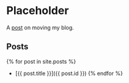 # Placeholder


A [post](/2019/04/blog-move) on moving my blog.

## Posts

{% for post in site.posts %}
- [{{ post.title }}]({{ post.id }})
{% endfor %}
